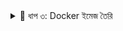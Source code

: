 <details>
<summary>🚧 ধাপ ৩: Docker ইমেজ তৈরি</summary>

```bash
docker build . -t class02-nginx

<details>
<summary>🚧 ধাপ ৩: Docker ইমেজ তৈরি</summary>

```bash
docker build . -t class02-nginx
